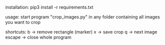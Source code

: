 installation:
pip3 install -r requirements.txt

usage:
start program "crop_images.py" in any folder containing all images you want to crop

shortcuts:
b -> remove rectangle (marker)
x -> save crop
q -> next image
escape -> close whole program
